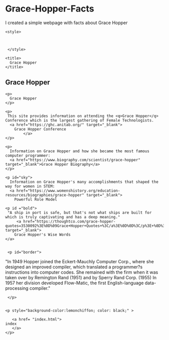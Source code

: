 # Grace-Hopper-Facts
I created a simple webpage with facts about Grace Hopper
<html>

  



  <head>

<link rel="stylesheet"
        type="text/css" 
        href="lab.css"
        />

<!-- Week 5 Lab-->

    <style>


	
     </style>

    <title>
      Grace Hopper
    </title>

  </head>

  <body>
<h2> Grace Hopper </h2>

    <p>
      Grace Hopper
    </p>

    <p>
     This site provides information on attending the <q>Grace Hopper</q> Conference which is the largest gathering of Female Technologists.
      <a href="https://ghc.anitab.org/" target="_blank">
        Grace Hopper Conference
    		</a>
    </p>

    <p>
      Information on Grace Hopper and how she became the most famous computer programmer: 
      <a href="https://www.biography.com/scientist/grace-hopper" target="_blank">Grace Hopper Biography</a>
    </p>

    <p id="sky">
      Information on Grace Hopper's many accomplishments that shaped the way for women in STEM:
      <a href="https://www.womenshistory.org/education-resources/biographies/grace-hopper" target="_blank">
        Powerful Role Model    		
</a>
    </p>


    <p id ="bold">
     "A ship in port is safe, but that's not what ships are built for which is truly captivating and has a deep meaning."
         <a href="https://thoughtco.com/grace-hopper-quotes=3530092%3E%0D%09Grace+Hopper+Quotes+%3C/a%3E%0D%0D%3C/p%3E+%0D%3Cp+id+=" target="_blank">
        Grace Hopper's Wise Words  
	</a>


     <p id="border">
"In 1949 Hopper joined the Eckert-Mauchly Computer Corp., where she designed an improved compiler, which translated a programmer?s instructions into computer codes. She remained with the firm when it was taken over by Remington Rand (1951) and by Sperry Rand Corp. (1955) In 1957 her division developed Flow-Matic, the first English-language data-processing compiler."
	<a href="https://www.britannica.com/biography/Grace-Hopper" target="_blank">
</a>

     </p>


    <p style="background-color:lemonchiffon; color: black;" >

       <a href= "index.html">
	index
       </a>
    </p>


  </body>

</html>
